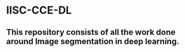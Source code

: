 # IISC-CCE-DL
## This repository consists of all the work done around Image segmentation in deep learning.

